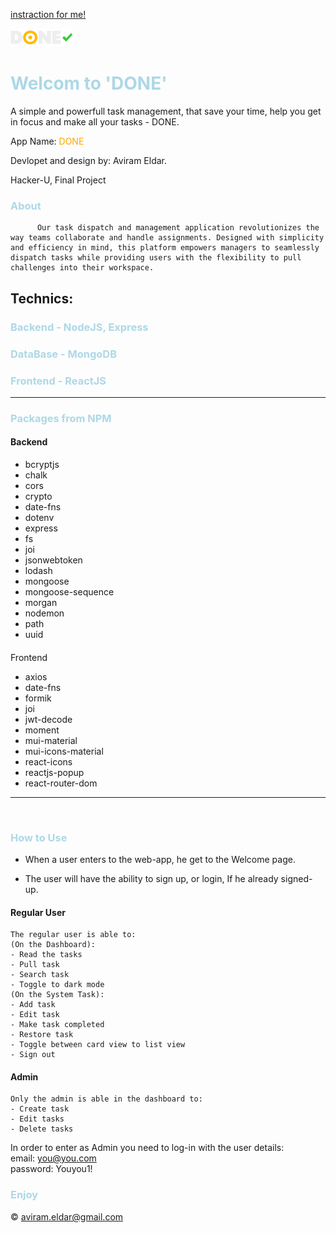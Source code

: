 <style>
    H1, h3{
        color: lightBlue;
    }
    img{
        width: 100px;
    }
    #done{
        color: orange;
    }
</style>

[instraction for me!](https://medium.com/@ctrlshifti/generic-guide-for-documenting-web-projects-4d6110557e4b)

![logo](./LOGO/done-logoDark.png)

# Welcom to 'DONE'

A simple and powerfull task management, that save your time, help you get in focus and make all your tasks - DONE.

App Name: <span id="done">DONE</span>

Devlopet and design by: Aviram Eldar.

Hacker-U, Final Project

### About

          Our task dispatch and management application revolutionizes the way teams collaborate and handle assignments. Designed with simplicity and efficiency in mind, this platform empowers managers to seamlessly dispatch tasks while providing users with the flexibility to pull challenges into their workspace.

## Technics:

### Backend - NodeJS, Express

### DataBase - MongoDB

### Frontend - ReactJS

<hr>

### Packages from NPM

#### Backend

- bcryptjs
- chalk
- cors
- crypto
- date-fns
- dotenv
- express
- fs
- joi
- jsonwebtoken
- lodash
- mongoose
- mongoose-sequence
- morgan
- nodemon
- path
- uuid

####

Frontend

- axios
- date-fns
- formik
- joi
- jwt-decode
- moment
- mui-material
- mui-icons-material
- react-icons
- reactjs-popup
- react-router-dom

<hr>
<br>

### How to Use

- When a user enters to the web-app, he get to the Welcome page.

- The user will have the ability to sign up, or login, If he already signed-up.

#### Regular User

    The regular user is able to:
    (On the Dashboard):
    - Read the tasks
    - Pull task
    - Search task
    - Toggle to dark mode
    (On the System Task):
    - Add task
    - Edit task
    - Make task completed
    - Restore task
    - Toggle between card view to list view
    - Sign out

#### Admin

    Only the admin is able in the dashboard to:
    - Create task
    - Edit tasks
    - Delete tasks

In order to enter as Admin you need to log-in with the user details:<br>
email: you@you.com <br>
password: Youyou1!

### Enjoy

&copy; aviram.eldar@gmail.com

